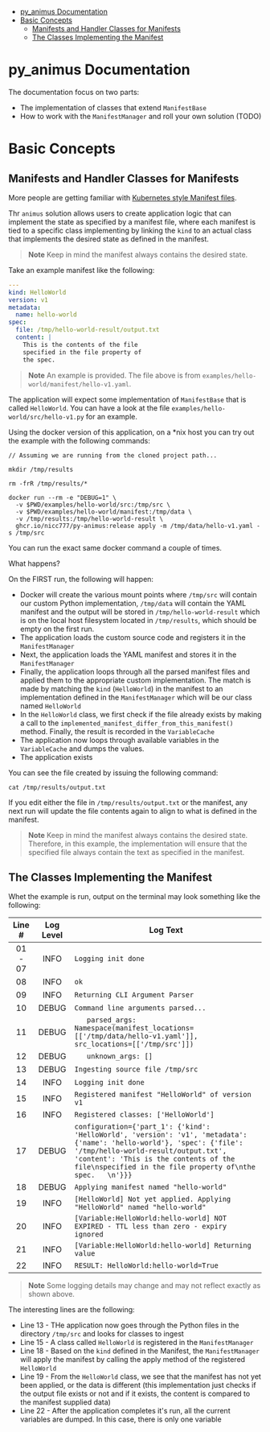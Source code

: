 
- [py\_animus Documentation](#py_animus-documentation)
- [Basic Concepts](#basic-concepts)
  - [Manifests and Handler Classes for Manifests](#manifests-and-handler-classes-for-manifests)
  - [The Classes Implementing the Manifest](#the-classes-implementing-the-manifest)

# py_animus Documentation

The documentation focus on two parts:

* The implementation of classes that extend `ManifestBase`
* How to work with the `ManifestManager` and roll your own solution (TODO)

# Basic Concepts

## Manifests and Handler Classes for Manifests

More people are getting familiar with [Kubernetes style Manifest files](https://kubernetes.io/docs/reference/glossary/?all=true#term-manifest).

Thr `animus` solution allows users to create application logic that can implement the state as specified by a manifest file, where each manifest is tied to a specific class implementing by linking the `kind` to an actual class that implements the desired state as defined in the manifest.

> **Note**
> Keep in mind the manifest always contains the desired state. 

Take an example manifest like the following:

```yaml
---
kind: HelloWorld
version: v1
metadata:
  name: hello-world
spec:
  file: /tmp/hello-world-result/output.txt
  content: |
    This is the contents of the file
    specified in the file property of
    the spec.   
```

> **Note**
> An example is provided. The file above is from `examples/hello-world/manifest/hello-v1.yaml`.

The application will expect some implementation of `ManifestBase` that is called `HelloWorld`. You can have a look at the file `examples/hello-world/src/hello-v1.py` for an example.

Using the docker version of this application, on a *nix host you can try out the example with the following commands:

```shell
// Assuming we are running from the cloned project path...

mkdir /tmp/results

rm -frR /tmp/results/*

docker run --rm -e "DEBUG=1" \
  -v $PWD/examples/hello-world/src:/tmp/src \
  -v $PWD/examples/hello-world/manifest:/tmp/data \
  -v /tmp/results:/tmp/hello-world-result \
  ghcr.io/nicc777/py-animus:release apply -m /tmp/data/hello-v1.yaml -s /tmp/src
```

You can run the exact same docker command a couple of times.

What happens?

On the FIRST run, the following will happen:

* Docker will create the various mount points where `/tmp/src` will contain our custom Python implementation, `/tmp/data` will contain the YAML manifest and the output will be stored in `/tmp/hello-world-result` which is on the local host filesystem located in `/tmp/results`, which should be empty on the first run.
* The application loads the custom source code and registers it in the `ManifestManager`
* Next, the application loads the YAML manifest and stores it in the `ManifestManager`
* Finally, the application loops through all the parsed manifest files and applied them to the appropriate custom implementation. The match is made by matching the `kind` (`HelloWorld`) in the manifest to an implementation defined in the `ManifestManager` which will be our class named `HelloWorld`
* In the `HelloWorld` class, we first check if the file already exists by making a call to the `implemented_manifest_differ_from_this_manifest()` method. Finally, the result is recorded in the `VariableCache`
* The application now loops through available variables in the `VariableCache` and dumps the values.
* The application exists

You can see the file created by issuing the following command:

```shell
cat /tmp/results/output.txt
```

If you edit either the file in `/tmp/results/output.txt` or the manifest, any next run will update the file contents again to align to what is defined in the manifest. 

> **Note**
> Keep in mind the manifest always contains the desired state. Therefore, in this example, the implementation will ensure that the specified file always contain the text as specified in the manifest.

## The Classes Implementing the Manifest

Whet the example is run, output on the terminal may look something like the following:

| Line #  | Log Level | Log Text                                                                                                                                                                                                                                                            |
|:-------:|:---------:|---------------------------------------------------------------------------------------------------------------------------------------------------------------------------------------------------------------------------------------------------------------------|
| 01 - 07 | INFO      | `Logging init done`                                                                                                                                                                                                                                                 |
| 08      | INFO      | `ok`                                                                                                                                                                                                                                                                |
| 09      | INFO      | `Returning CLI Argument Parser`                                                                                                                                                                                                                                     |
| 10      | DEBUG     | `Command line arguments parsed...`                                                                                                                                                                                                                                  |
| 11      | DEBUG     | `   parsed_args: Namespace(manifest_locations=[['/tmp/data/hello-v1.yaml']], src_locations=[['/tmp/src']])`                                                                                                                                                         |
| 12      | DEBUG     | `   unknown_args: []`                                                                                                                                                                                                                                               |
| 13      | DEBUG     | `Ingesting source file /tmp/src`                                                                                                                                                                                                                                    |
| 14      | INFO      | `Logging init done`                                                                                                                                                                                                                                                 |
| 15      | INFO      | `Registered manifest "HelloWorld" of version v1`                                                                                                                                                                                                                    |
| 16      | INFO      | `Registered classes: ['HelloWorld']`                                                                                                                                                                                                                                |
| 17      | DEBUG     | `configuration={'part_1': {'kind': 'HelloWorld', 'version': 'v1', 'metadata': {'name': 'hello-world'}, 'spec': {'file': '/tmp/hello-world-result/output.txt', 'content': 'This is the contents of the file\nspecified in the file property of\nthe spec.   \n'}}}`  |
| 18      | DEBUG     | `Applying manifest named "hello-world"`                                                                                                                                                                                                                             |
| 19      | INFO      | `[HelloWorld] Not yet applied. Applying "HelloWorld" named "hello-world"`                                                                                                                                                                                           |
| 20      | INFO      | `[Variable:HelloWorld:hello-world] NOT EXPIRED - TTL less than zero - expiry ignored`                                                                                                                                                                               |
| 21      | INFO      | `[Variable:HelloWorld:hello-world] Returning value`                                                                                                                                                                                                                 |
| 22      | INFO      | `RESULT: HelloWorld:hello-world=True`                                                                                                                                                                                                                               |

> **Note**
> Some logging details may change and may not reflect exactly as shown above. 

The interesting lines are the following:

* Line 13 - THe application now goes through the Python files in the directory `/tmp/src` and looks for classes to ingest
* Line 15 - A class called `HelloWorld` is registered in the `ManifestManager`
* Line 18 - Based on the `kind` defined in the Manifest, the `ManifestManager` will apply the manifest by calling the apply method of the registered `HelloWorld`
* Line 19 - From the `HelloWorld` class, we see that the manifest has not yet been applied, or the data is different (this implementation just checks if the output file exists or not and if it exists, the content is compared to the manifest supplied data)
* Line 22 - After the application completes it's run, all the current variables are dumped. In this case, there is only one variable
